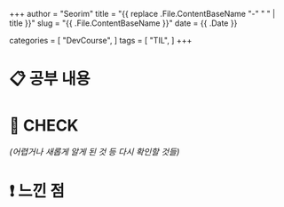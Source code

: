 +++
author = "Seorim"
title =  "{{ replace .File.ContentBaseName "-" " " | title }}"
slug = "{{ .File.ContentBaseName }}"
date = {{ .Date }}

categories = [
    "DevCourse",
]
tags = [
    "TIL",
]
+++

# 📋 공부 내용

##

###

# 👀 CHECK

_<span style = "font-size:15px">(어렵거나 새롭게 알게 된 것 등 다시 확인할 것들)</span>_

# ❗ 느낀 점

